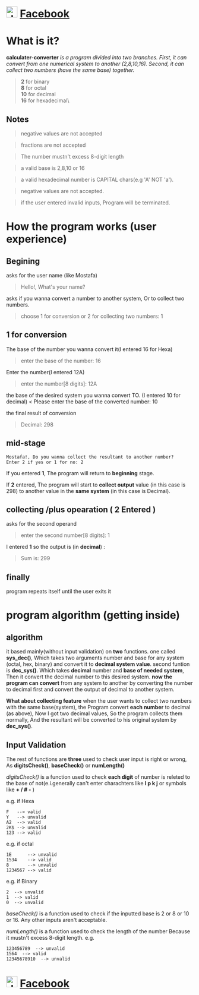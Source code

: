# <img src="https://upload.wikimedia.org/wikipedia/commons/1/1b/Facebook_icon.svg" alt="drawing" width="30" height="30" /> [Facebook](https://www.facebook.com/profile.php?id=100006473238307)

# What is it?

**calculater-converter**
_is a program divided into two branches. First, it can convert from one numerical system to another (2,8,10,16). Second, it can collect two numbers (have the same base) together._

>**2** for binary\
>**8** for octal\
>**10** for decimal\
>**16** for hexadecimal\

## Notes
>negative values are not accepted

>fractions are not accepted

>The number mustn't excess 8-digit length

>a valid base is 2,8,10 or 16

>a valid hexadecimal number is CAPITAL chars(e.g 'A' NOT 'a').

>negative values are not accepted.

>if the user entered invalid inputs, Program will be terminated.

# How the program works (user experience)

## Begining 

asks for the user name (like Mostafa)
>Hello!, What's your name?

asks if you wanna convert a number to another system, Or to collect two numbers.
> choose 1 for conversion or 2 for collecting two numbers: 1

## 1 for conversion 

The base of the number you wanna convert it(I entered 16 for Hexa)
> enter the base of the number: 16

Enter the number(I entered 12A)
> enter the number[8 digits]: 12A

the base of the desired system you wanna convert TO. (I entered 10 for decimal)
< Please enter the base of the converted number: 10

the final result of conversion
> Decimal: 298

## mid-stage 

```
Mostafa!, Do you wanna collect the resultant to another number?
Enter 2 if yes or 1 for no: 2
```

If you entered **1**, The program will return to **beginning** stage.

If **2** entered, The program will start to **collect output** value (in this case is 298) to another value in the **same system** (in this case is Decimal).


## collecting /plus opearation ( 2 Entered )

asks for the second operand 
> enter the second number[8 digits]: 1

I entered **1** so the output is (in **decimal**) :
> Sum is: 299

## finally

program repeats itself until the user exits it

# program algorithm (getting inside)

## algorithm

it based mainly(without input validation) on **two** functions. one called **sys_dec()**, Which takes two arguments number and base for any system (octal, hex, binary) and convert it to **decimal system value**.
second funtion is **dec_sys()**. Which takes **decimal** number and **base of needed system**, Then it convert the decimal number to this desired system.
**now the program can convert** from any system to another by converting the number to decimal first and convert the output of decimal to another system.

**What about collecting feature**
when the user wants to collect two numbers with the same base(system), the Program convert **each number** to decimal (as above), Now I got two decimal values, So the program collects them normally, And the resultant will be converted to his original system by **dec_sys()**.

## Input Validation

The rest of functions are **three** used to check user input is right or wrong, As **digitsCheck()**, **baseCheck()** or **numLength()**


_digitsCheck()_ is a function used to check **each digit** of number is releted to the base of not(e.i.generally can't enter charachters like **l p k j** or symbols like **+ / # -** )

e.g. if Hexa
~~~
F   --> valid 
Y   --> unvalid 
A2  --> valid 
2K$ --> unvalid 
123 --> valid 
~~~

e.g. if octal
~~~
1E      --> unvalid 
1534    --> valid 
8       --> unvalid 
1234567 --> valid 
~~~

e.g. if Binary
~~~
2  --> unvalid 
1  --> valid 
0  --> unvalid 
~~~


_baseCheck()_ is a function used to check if the inputted base is 2 or 8 or 10 or 16. Any other inputs aren't acceptable.

_numLength()_ is a function used to check the length of the number Because it mustn't excess 8-digit length.
e.g.
~~~
123456789  --> unvalid 
1564  --> valid 
12345678910  --> unvalid 
~~~


# <img src="https://upload.wikimedia.org/wikipedia/commons/1/1b/Facebook_icon.svg" alt="drawing" width="30" height="30" /> [Facebook](https://www.facebook.com/profile.php?id=100006473238307)
